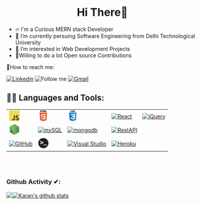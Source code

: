 <div> 
<h1 align="center">Hi There👋</h1>
<ul> 
  <li>🔥 I'm a Curious MERN stack Developer</li>
  <li>🌱 I’m currently persuing Software Engineering from Delhi Technological University</li>
  <li>👀 I’m interested in Web Development Projects</li>
  <li>🌟Willing to do a lot Open source Contributions</li>
</ul>
</div>

<p>📌How to reach me: <p>
  
 [![Linkedin](https://img.shields.io/badge/-LinkedIn-blue?style=flat&logo=Linkedin&logoColor=white)](https://www.linkedin.com/in/shivam-bharti-054a8b1a0/)
<img src="https://img.shields.io/github/followers/KaranSingh1301?label=follow&style=social" height="22" title="Follow me" href="https://github.com/shivam-214"/>
[![Gmail](https://img.shields.io/badge/-Gmail-c14438?style=flat&logo=Gmail&logoColor=white)](mailto:bhartishivam214@gmail.com)


## 👨‍💻 Languages and Tools:

<table>
    <tbody>
        <tr>
            <td><a href="#"><img alt="JavaScript" title="JavaScript" height="28px"
                        src="https://raw.githubusercontent.com/github/explore/80688e429a7d4ef2fca1e82350fe8e3517d3494d/topics/javascript/javascript.png" /></a>
            </td>
            <td><a href="#"><img alt="HTML5" title="HTML5" height="28px"
                        src="https://raw.githubusercontent.com/github/explore/80688e429a7d4ef2fca1e82350fe8e3517d3494d/topics/html/html.png" /></a>
            </td>
            <td><a href="#"><img alt="CSS3" title="CSS3" height="28px"
                        src="https://raw.githubusercontent.com/github/explore/80688e429a7d4ef2fca1e82350fe8e3517d3494d/topics/css/css.png" /></a>
            </td>
          <td><a href="#"><img alt="React" title="React" height="28px"
                        src="https://cdn.freebiesupply.com/logos/large/2x/react-1-logo-png-transparent.png" /></a>
            </td>
          <td><a href="#"><img alt="jQuery" title="jQuery" height="28px"
                        src="https://creativo-websolutions.com/my_files/2020/04/iconfinder_jquery_3069646.png" /></a></td>
      </tr>
        <tr>
            <td><a href="#"><img alt="NodeJS" title="NodeJS" height="28px"
                        src="https://raw.githubusercontent.com/github/explore/80688e429a7d4ef2fca1e82350fe8e3517d3494d/topics/nodejs/nodejs.png" /></a>
            </td>
            <td><a href="#"><img alt="mySQL" title="mySQL" height="28px"
                        src="https://pngimg.com/uploads/mysql/mysql_PNG9.png" /></a>
            </td>
            <td><a href="#"><img alt="mongodb" title="mogodb" height="28px"
                        src="https://infinapps.com/wp-content/uploads/2018/10/mongodb-logo.png" /></a></td>
            <td><a href="#"><img alt="RestAPI" title="restApi" height="28px"
                        src="https://ps.w.org/easily-generate-rest-api-url/assets/icon-128x128.png?rev=1796200" /></a></td>
            </tr> 
            <tr>
        <td><a href="#"><img alt="GitHub" title="GitHub" height="28px"
                        src="https://i.imgur.com/DZgetVv.png" /></a>
            </td>
            <td><a href="#"><img alt="Terminal" title="Terminal" height="28px"
                        src="https://raw.githubusercontent.com/github/explore/80688e429a7d4ef2fca1e82350fe8e3517d3494d/topics/terminal/terminal.png" /></a>
            </td>
            <td><a href="#"><img alt="Visual Studio" title="Visual Studio Code" height="28px"
                        src="https://img.icons8.com/fluent/48/000000/visual-studio-code-2019.png" /></a></td>
            <td><a href="#"><img alt="Heroku" title="Heroku" height="28px"
           src="https://s3.amazonaws.com/hackdesign/tools/app_images/000/000/037/icon_small/heroku-logo-6e6c2ed8be2ad02ac96455d53e4e7e43.png?1385326105"/></a></td>
        </tr>
    </tbody>
  </table>
  
 <br/>
<br/>

### Github Activity ✔:
  <a href="https://github.com/shivam-214">
  <img align="left" src="https://github-readme-stats.vercel.app/api/top-langs/?username=shivam-214&theme=tokyonight" />
  </a>
<a href="https://github.com/shivam-214">
 <img align="center" src="https://github-readme-stats.vercel.app/api?username=shivam-214&show_icons=true&theme=tokyonight&line_height=27" alt="Karan's github stats"/>
</a>


<br/>
<br/>
